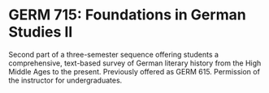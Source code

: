 # GERM 715: Foundations in German Studies II

Second part of a three-semester sequence offering students a comprehensive, text-based survey of German literary history from the High Middle Ages to the present. Previously offered as GERM 615. Permission of the instructor for undergraduates.